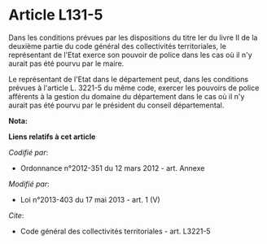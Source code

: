 # Article L131-5

Dans les conditions prévues par les dispositions du titre Ier du livre II de la deuxième partie du code général des
collectivités territoriales, le représentant de l'Etat exerce son pouvoir de police dans les cas où il n'y aurait pas été
pourvu par le maire. 

Le représentant de l'Etat dans le département peut, dans les conditions prévues à l'article L. 3221-5 du même code, exercer
les pouvoirs de police afférents à la gestion du domaine du département dans le cas où il n'y aurait pas été pourvu par le
président du conseil départemental.

**Nota:**



**Liens relatifs à cet article**

_Codifié par_:

  - Ordonnance n°2012-351 du 12 mars 2012 - art. Annexe

_Modifié par_:

  - Loi n°2013-403 du 17 mai 2013 - art. 1 (V)

_Cite_:

  - Code général des collectivités territoriales - art. L3221-5
